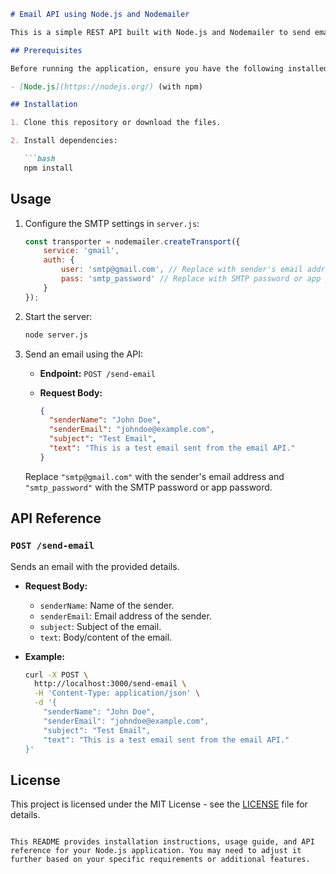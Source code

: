 ```markdown
# Email API using Node.js and Nodemailer

This is a simple REST API built with Node.js and Nodemailer to send emails. It allows you to send emails programmatically using HTTP POST requests.

## Prerequisites

Before running the application, ensure you have the following installed:

- [Node.js](https://nodejs.org/) (with npm)

## Installation

1. Clone this repository or download the files.

2. Install dependencies:

   ```bash
   npm install
   ```

## Usage

1. Configure the SMTP settings in `server.js`:
   
   ```javascript
   const transporter = nodemailer.createTransport({
       service: 'gmail',
       auth: {
           user: 'smtp@gmail.com', // Replace with sender's email address
           pass: 'smtp_password' // Replace with SMTP password or app password
       }
   });
   ```

2. Start the server:

   ```bash
   node server.js
   ```

3. Send an email using the API:

   - **Endpoint:** `POST /send-email`
   - **Request Body:**

     ```json
     {
       "senderName": "John Doe",
       "senderEmail": "johndoe@example.com",
       "subject": "Test Email",
       "text": "This is a test email sent from the email API."
     }
     ```

   Replace `"smtp@gmail.com"` with the sender's email address and `"smtp_password"` with the SMTP password or app password.

## API Reference

### `POST /send-email`

Sends an email with the provided details.

- **Request Body:**
  - `senderName`: Name of the sender.
  - `senderEmail`: Email address of the sender.
  - `subject`: Subject of the email.
  - `text`: Body/content of the email.

- **Example:**

  ```bash
  curl -X POST \
    http://localhost:3000/send-email \
    -H 'Content-Type: application/json' \
    -d '{
      "senderName": "John Doe",
      "senderEmail": "johndoe@example.com",
      "subject": "Test Email",
      "text": "This is a test email sent from the email API."
  }'
  ```

## License

This project is licensed under the MIT License - see the [LICENSE](LICENSE) file for details.
```

This README provides installation instructions, usage guide, and API reference for your Node.js application. You may need to adjust it further based on your specific requirements or additional features.
